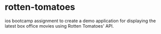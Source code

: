 rotten-tomatoes
===============

ios bootcamp assignment to create a demo application for displaying the latest box office movies using Rotten Tomatoes' API. 
